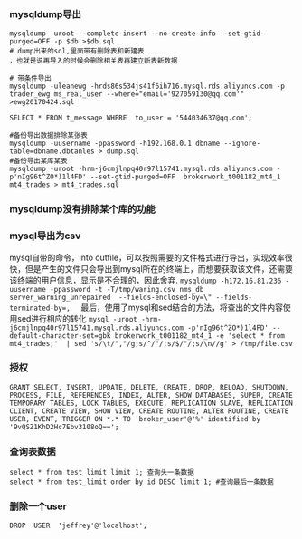 ### **mysqldump导出**
```
mysqldump -uroot --complete-insert --no-create-info --set-gtid-purged=OFF -p $db >$db.sql
# dump出来的sql,里面带有删除表和新建表，也就是说再导入的时候会删除相关表再建立新表新数据
# 带条件导出
mysqldump -uleanewg -hrds86s534js41f6ih716.mysql.rds.aliyuncs.com -p trader_ewg ms_real_user --where="email='927059130@qq.com'" >ewg20170424.sql

SELECT * FROM t_message WHERE  to_user = '544034637@qq.com';

#备份导出数据排除某张表
mysqldump -uusername -ppassword -h192.168.0.1 dbname --ignore-table=dbname.dbtanles > dump.sql
#备份导出某库某表
mysqldump -uroot -hrm-j6cmjlnpq40r97l15741.mysql.rds.aliyuncs.com -p'nIg96t^ZO*)1l4FD' --set-gtid-purged=OFF  brokerwork_t001182_mt4_1 mt4_trades > mt4_trades.sql
```
### **mysqldump没有排除某个库的功能**
### **mysql导出为csv**
mysql自带的命令，into outfile，可以按照需要的文件格式进行导出，实现效率很快，但是产生的文件只会导出到mysql所在的终端上，而想要获取该文件，还需要该终端的用户信息，显示是不合理的，因此舍弃.
`mysqldump -h172.16.81.236 -uusername -ppassword -t -T/tmp/waring.csv nms_db server_warning_unrepaired  --fields-enclosed-by=\" --fields-terminated-by=, `
  最后，使用了mysql和sed结合的方法，将查出的文件内容使用sed进行相应的转化
`mysql -uroot -hrm-j6cmjlnpq40r97l15741.mysql.rds.aliyuncs.com -p'nIg96t^ZO*)1l4FD' --default-character-set=gbk brokerwork_t001182_mt4_1 -e 'select * from mt4_trades;'  | sed 's/\t/","/g;s/^/"/;s/$/"/;s/\n//g' > /tmp/file.csv`
### **授权**
```
GRANT SELECT, INSERT, UPDATE, DELETE, CREATE, DROP, RELOAD, SHUTDOWN, PROCESS, FILE, REFERENCES, INDEX, ALTER, SHOW DATABASES, SUPER, CREATE TEMPORARY TABLES, LOCK TABLES, EXECUTE, REPLICATION SLAVE, REPLICATION CLIENT, CREATE VIEW, SHOW VIEW, CREATE ROUTINE, ALTER ROUTINE, CREATE USER, EVENT, TRIGGER ON *.* TO 'broker_user'@'%' identified by '9vQSZ1KhD2Hc7Ebv3108oQ==';
```
### 查询表数据
```
select * from test_limit limit 1; 查询头一条数据
select * from test_limit order by id DESC limit 1; #查询最后一条数据
```
### 删除一个user
`DROP  USER  'jeffrey'@'localhost';`
